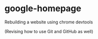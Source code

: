 # google-homepage
Rebuilding a website using chrome devtools

(Revising how to use Git and GitHub as well)

